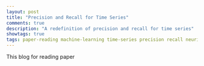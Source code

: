 ```yaml
---
layout: post
title: "Precision and Recall for Time Series"
comments: true
description: "A redefinition of precision and recall for time series"
showtags: true
tags: paper-reading machine-learning time-series precision recall neurips-2018
---
```


This blog for reading paper